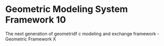 # Geometric Modeling System Framework 10

The next generation of geometridf c modeling and exchange framework - Geometric Framework X
